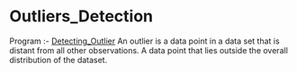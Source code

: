# Outliers_Detection

Program :- <a href="https://github.com/RishavMishraRM/Outliers_Detection/blob/main/Detecting_Outlier.ipynb">Detecting_Outlier</a>
An outlier is a data point in a data set that is distant from all other observations. A data point that lies outside the overall distribution of the dataset.
